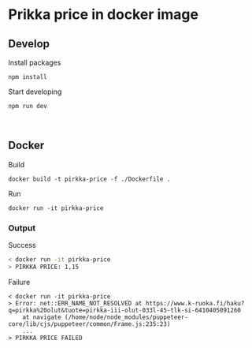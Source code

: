 # Prikka price in docker image


## Develop
Install packages
```
npm install
```
Start developing
```
npm run dev
```

</br>

## Docker
Build
```
docker build -t pirkka-price -f ./Dockerfile .
````
Run
```
docker run -it pirkka-price
```

### Output
Success
```sh
< docker run -it pirkka-price                    
> PIRKKA PRICE: 1,15
```
Failure
```
< docker run -it pirkka-price
> Error: net::ERR_NAME_NOT_RESOLVED at https://www.k-ruoka.fi/haku?q=pirkka%20olut&tuote=pirkka-iii-olut-033l-45-tlk-si-6410405091260
    at navigate (/home/node/node_modules/puppeteer-core/lib/cjs/puppeteer/common/Frame.js:235:23)
    ...
> PIRKKA PRICE FAILED
```
